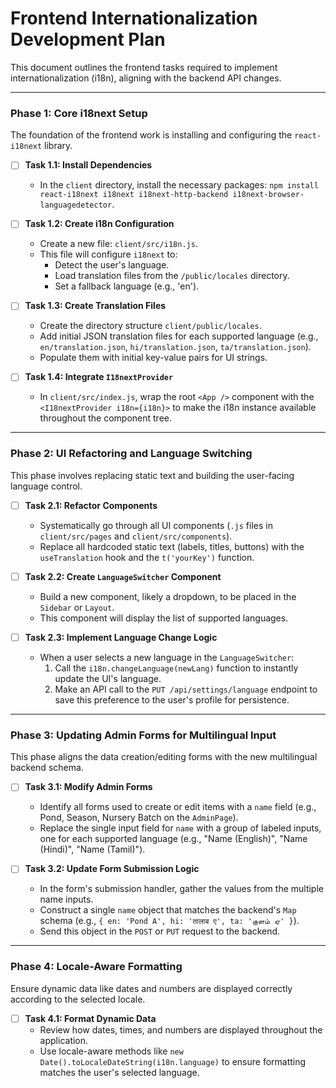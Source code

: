 # Frontend Internationalization Development Plan

This document outlines the frontend tasks required to implement internationalization (i18n), aligning with the backend API changes.

---

### Phase 1: Core i18next Setup

The foundation of the frontend work is installing and configuring the `react-i18next` library.

- [ ] **Task 1.1: Install Dependencies**
  - In the `client` directory, install the necessary packages: `npm install react-i18next i18next i18next-http-backend i18next-browser-languagedetector`.

- [ ] **Task 1.2: Create i18n Configuration**
  - Create a new file: `client/src/i18n.js`.
  - This file will configure `i18next` to:
    - Detect the user's language.
    - Load translation files from the `/public/locales` directory.
    - Set a fallback language (e.g., 'en').

- [ ] **Task 1.3: Create Translation Files**
  - Create the directory structure `client/public/locales`.
  - Add initial JSON translation files for each supported language (e.g., `en/translation.json`, `hi/translation.json`, `ta/translation.json`).
  - Populate them with initial key-value pairs for UI strings.

- [ ] **Task 1.4: Integrate `I18nextProvider`**
  - In `client/src/index.js`, wrap the root `<App />` component with the `<I18nextProvider i18n={i18n}>` to make the i18n instance available throughout the component tree.

---

### Phase 2: UI Refactoring and Language Switching

This phase involves replacing static text and building the user-facing language control.

- [ ] **Task 2.1: Refactor Components**
  - Systematically go through all UI components (`.js` files in `client/src/pages` and `client/src/components`).
  - Replace all hardcoded static text (labels, titles, buttons) with the `useTranslation` hook and the `t('yourKey')` function.

- [ ] **Task 2.2: Create `LanguageSwitcher` Component**
  - Build a new component, likely a dropdown, to be placed in the `Sidebar` or `Layout`.
  - This component will display the list of supported languages.

- [ ] **Task 2.3: Implement Language Change Logic**
  - When a user selects a new language in the `LanguageSwitcher`:
    1.  Call the `i18n.changeLanguage(newLang)` function to instantly update the UI's language.
    2.  Make an API call to the `PUT /api/settings/language` endpoint to save this preference to the user's profile for persistence.

---

### Phase 3: Updating Admin Forms for Multilingual Input

This phase aligns the data creation/editing forms with the new multilingual backend schema.

- [ ] **Task 3.1: Modify Admin Forms**
  - Identify all forms used to create or edit items with a `name` field (e.g., Pond, Season, Nursery Batch on the `AdminPage`).
  - Replace the single input field for `name` with a group of labeled inputs, one for each supported language (e.g., "Name (English)", "Name (Hindi)", "Name (Tamil)").

- [ ] **Task 3.2: Update Form Submission Logic**
  - In the form's submission handler, gather the values from the multiple name inputs.
  - Construct a single `name` object that matches the backend's `Map` schema (e.g., `{ en: 'Pond A', hi: 'तालाब ए', ta: 'குளம் ஏ' }`).
  - Send this object in the `POST` or `PUT` request to the backend.

---

### Phase 4: Locale-Aware Formatting

Ensure dynamic data like dates and numbers are displayed correctly according to the selected locale.

- [ ] **Task 4.1: Format Dynamic Data**
  - Review how dates, times, and numbers are displayed throughout the application.
  - Use locale-aware methods like `new Date().toLocaleDateString(i18n.language)` to ensure formatting matches the user's selected language.
